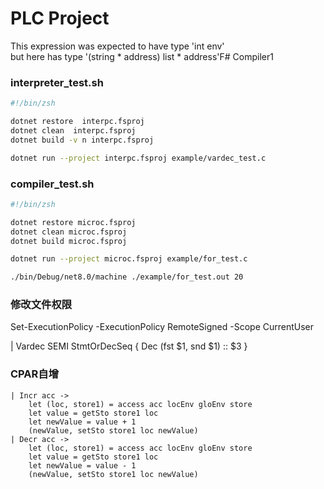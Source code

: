 # PLC Project

This expression was expected to have type
    'int env'    
but here has type
    '(string * address) list * address'F# Compiler1

### interpreter_test.sh
``` sh
#!/bin/zsh

dotnet restore  interpc.fsproj
dotnet clean  interpc.fsproj
dotnet build -v n interpc.fsproj

dotnet run --project interpc.fsproj example/vardec_test.c
```

### compiler_test.sh
``` sh
#!/bin/zsh

dotnet restore microc.fsproj
dotnet clean microc.fsproj
dotnet build microc.fsproj

dotnet run --project microc.fsproj example/for_test.c

./bin/Debug/net8.0/machine ./example/for_test.out 20

```
### 修改文件权限
Set-ExecutionPolicy -ExecutionPolicy RemoteSigned -Scope CurrentUser

| Vardec SEMI StmtOrDecSeq { Dec (fst $1, snd $1) :: $3 }

### CPAR自增
    | Incr acc ->
        let (loc, store1) = access acc locEnv gloEnv store
        let value = getSto store1 loc
        let newValue = value + 1
        (newValue, setSto store1 loc newValue)
    | Decr acc ->
        let (loc, store1) = access acc locEnv gloEnv store
        let value = getSto store1 loc
        let newValue = value - 1
        (newValue, setSto store1 loc newValue)
